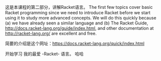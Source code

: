 这是本课程的第二部分，讲解Racket语言。
The first few topics cover basic Racket programming since we need to introduce Racket before we start using it to study more advanced concepts. We will do this quickly because (a) we have already seen a similar language and (b) The Racket Guide, http://docs.racket-lang.org/guide/index.html, and other documentation at http://racket-lang.org/ are excellent and free.

简要的介绍是这个网址：https://docs.racket-lang.org/quick/index.html

开始学习 我的最爱 -Racket- 语言。  哈哈